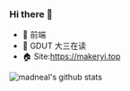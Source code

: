 ### Hi there 👋

<!--
**MAKERYI/MAKERYI** is a ✨ _special_ ✨ repository because its `README.md` (this file) appears on your GitHub profile.

Here are some ideas to get you started:

- 🔭 I’m currently working on ...
- 🌱 I’m currently learning ...
- 👯 I’m looking to collaborate on ...
- 🤔 I’m looking for help with ...
- 💬 Ask me about ...
- 📫 How to reach me: ...
- 😄 Pronouns: ...
- ⚡ Fun fact: ...
-->

- 🧐 前端
- 🏫 GDUT 大三在读
- 🏠 Site:https://makeryi.top

![madneal's github stats](https://github-readme-stats.vercel.app/api?username=MAKERYI&show_icons=true&theme=dracula) 
